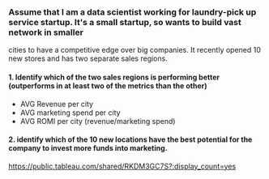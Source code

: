 ### Assume that I am a data scientist working for laundry-pick up service startup. It's a small startup, so wants to build vast network in smaller
cities to have a competitive edge over big companies. It recently opened 10 new stores and has two separate sales regions.

#### 1. Identify which of the two sales regions is performing better (outperforms in at least two of the metrics than the other)
- AVG Revenue per city
- AVG marketing spend per city
- AVG ROMI per city (revenue/marketing spend)

#### 2. identify which of the 10 new locations have the best potential for the company to invest more funds into marketing.

https://public.tableau.com/shared/RKDM3GC7S?:display_count=yes
